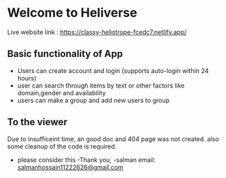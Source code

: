 # Welcome to Heliverse

Live website link : https://classy-heliotrope-fcedc7.netlify.app/

## Basic functionality of App

- Users can create account and login (supports auto-login within 24 hours)
- user can search through items by text or other factors like domain,gender and availability
- users can make a group and add new users to group


## To the viewer
Due to insufficeint time, an good doc and 404 page was not  created. also some cleanup of the code is required.
- please consider this
-Thank you,
-salman
email: salmanhossain11222626@gmail.com

